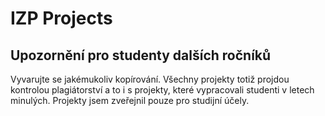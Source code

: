 # IZP Projects
## Upozornění pro studenty dalších ročníků
Vyvarujte se jakémukoliv kopírování. Všechny projekty totiž projdou kontrolou plagiátorství a to i s projekty, které vypracovali studenti v letech minulých. Projekty jsem zveřejnil pouze pro studijní účely.
